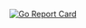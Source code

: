 [![Go Report Card](https://goreportcard.com/badge/github.com/Frederick-S/public-ip)](https://goreportcard.com/report/github.com/Frederick-S/public-ip)
